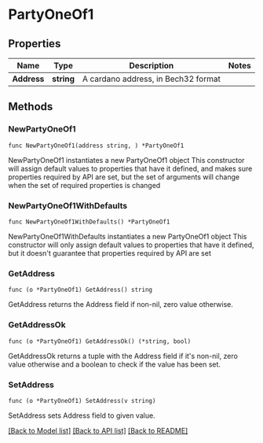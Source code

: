 # PartyOneOf1

## Properties

Name | Type | Description | Notes
------------ | ------------- | ------------- | -------------
**Address** | **string** | A cardano address, in Bech32 format | 

## Methods

### NewPartyOneOf1

`func NewPartyOneOf1(address string, ) *PartyOneOf1`

NewPartyOneOf1 instantiates a new PartyOneOf1 object
This constructor will assign default values to properties that have it defined,
and makes sure properties required by API are set, but the set of arguments
will change when the set of required properties is changed

### NewPartyOneOf1WithDefaults

`func NewPartyOneOf1WithDefaults() *PartyOneOf1`

NewPartyOneOf1WithDefaults instantiates a new PartyOneOf1 object
This constructor will only assign default values to properties that have it defined,
but it doesn't guarantee that properties required by API are set

### GetAddress

`func (o *PartyOneOf1) GetAddress() string`

GetAddress returns the Address field if non-nil, zero value otherwise.

### GetAddressOk

`func (o *PartyOneOf1) GetAddressOk() (*string, bool)`

GetAddressOk returns a tuple with the Address field if it's non-nil, zero value otherwise
and a boolean to check if the value has been set.

### SetAddress

`func (o *PartyOneOf1) SetAddress(v string)`

SetAddress sets Address field to given value.



[[Back to Model list]](../README.md#documentation-for-models) [[Back to API list]](../README.md#documentation-for-api-endpoints) [[Back to README]](../README.md)


